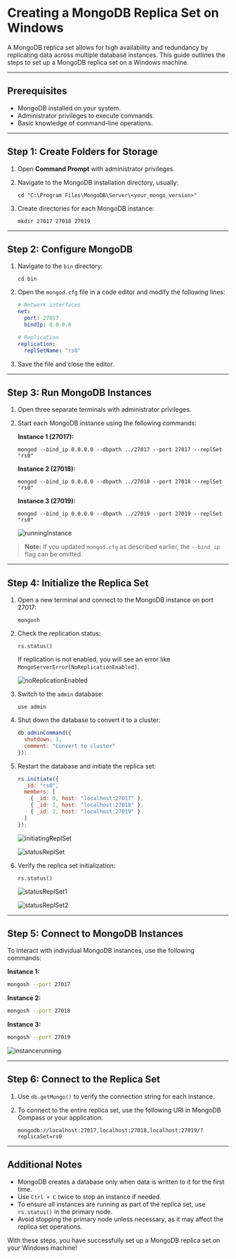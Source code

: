 # Creating a MongoDB Replica Set on Windows

A MongoDB replica set allows for high availability and redundancy by replicating data across multiple database instances. This guide outlines the steps to set up a MongoDB replica set on a Windows machine.

---

## Prerequisites

- MongoDB installed on your system.
- Administrator privileges to execute commands.
- Basic knowledge of command-line operations.

---

## Step 1: Create Folders for Storage

1. Open **Command Prompt** with administrator privileges.
2. Navigate to the MongoDB installation directory, usually:
    
    ```
    cd "C:\Program Files\MongoDB\Server\<your_mongo_version>"
    ```
    
3. Create directories for each MongoDB instance:
    
    ```
    mkdir 27017 27018 27019
    ```
    

---

## Step 2: Configure MongoDB

1. Navigate to the `bin` directory:
    
    ```
    cd bin
    ```
    
2. Open the `mongod.cfg` file in a code editor and modify the following lines:
    
    ```yaml
    # Network interfaces
    net:
      port: 27017
      bindIp: 0.0.0.0
    
    # Replication
    replication:
      replSetName: "rs0"
    ```
    
3. Save the file and close the editor.

---

## Step 3: Run MongoDB Instances

1. Open three separate terminals with administrator privileges.
    
2. Start each MongoDB instance using the following commands:
    
    **Instance 1 (27017):**
    
    ```
    mongod --bind_ip 0.0.0.0 --dbpath ../27017 --port 27017 --replSet "rs0"
    ```
    
    **Instance 2 (27018):**
    
    ```
    mongod --bind_ip 0.0.0.0 --dbpath ../27018 --port 27018 --replSet "rs0"
    ```
    
    **Instance 3 (27019):**
    
    ```
    mongod --bind_ip 0.0.0.0 --dbpath ../27019 --port 27019 --replSet "rs0"
    ```
	
	![runningInstance](../images/runningInstance.png)

> **Note:** If you updated `mongod.cfg` as described earlier, the `--bind_ip` flag can be omitted.

---

## Step 4: Initialize the Replica Set

1. Open a new terminal and connect to the MongoDB instance on port 27017:
    
    ```
    mongosh
    ```
    
2. Check the replication status:
    
    ```
    rs.status()
    ```
    
    If replication is not enabled, you will see an error like `MongoServerError[NoReplicationEnabled]`.
	
	![noReplicationEnabled](../images/noReplicationEnabled.png)
	
    
3. Switch to the `admin` database:
    
    ```
    use admin
    ```
    
4. Shut down the database to convert it to a cluster:
    
    ```javascript
    db.adminCommand({
      shutdown: 1,
      comment: "Convert to cluster"
    });
    ```
    
5. Restart the database and initiate the replica set:
    
    ```javascript
    rs.initiate({
      _id: "rs0",
      members: [
        { _id: 0, host: "localhost:27017" },
        { _id: 1, host: "localhost:27018" },
        { _id: 2, host: "localhost:27019" }
      ]
    });
    ```
	
	![initiatingReplSet](../images/initiatingReplSet.png)
	
	![statusReplSet](../images/statusReplSet.png)
	
	
1. Verify the replica set initialization:
    
    ```
    rs.status()
    ```
	
	![statusReplSet1](../images/statusReplSet1.png)
	
	![statusReplSet2](../images/statusReplSet2.png)
	
	

---

## Step 5: Connect to MongoDB Instances

To interact with individual MongoDB instances, use the following commands:

**Instance 1:**

```bash
mongosh --port 27017
```

**Instance 2:**

```bash
mongosh --port 27018
```

**Instance 3:**

```bash
mongosh --port 27019
```

![instancerunning](../images/instanceRunning.png)

---

## Step 6: Connect to the Replica Set

1. Use `db.getMongo()` to verify the connection string for each instance.
2. To connect to the entire replica set, use the following URI in MongoDB Compass or your application:
    
    ```
    mongodb://localhost:27017,localhost:27018,localhost:27019/?replicaSet=rs0
    ```
    

---

## Additional Notes

- MongoDB creates a database only when data is written to it for the first time.
- Use `Ctrl + C` twice to stop an instance if needed.
- To ensure all instances are running as part of the replica set, use `rs.status()` in the primary node.
- Avoid stopping the primary node unless necessary, as it may affect the replica set operations.

With these steps, you have successfully set up a MongoDB replica set on your Windows machine!
